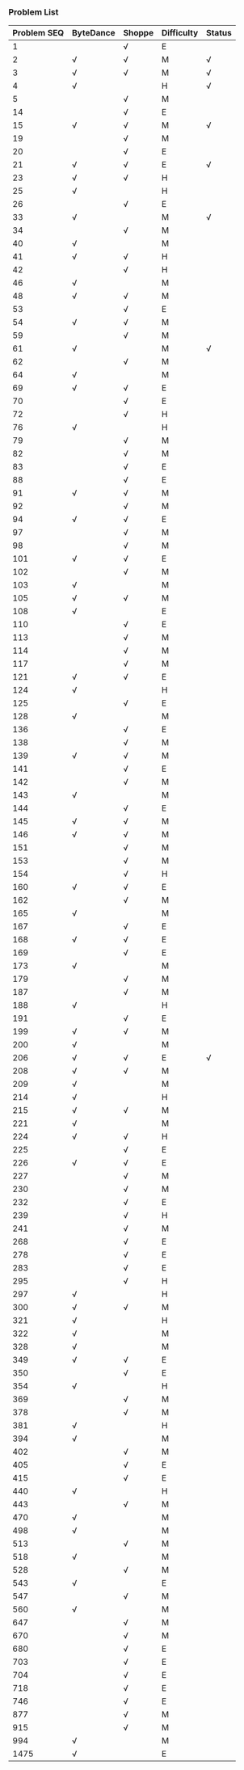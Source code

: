 ### Problem List
| Problem SEQ | ByteDance   | Shoppe      | Difficulty  | Status      |
| ----------- | ----------- | ----------- | ----------- | ----------- |
| 1           |             | √           | E           |             |
| 2           | √           | √           | M           | √           |
| 3           | √           | √           | M           | √           |
| 4           | √           |             | H           | √           |
| 5           |             | √           | M           |             |
| 14          |             | √           | E           |             |
| 15          | √           | √           | M           | √           |
| 19          |             | √           | M           |             |
| 20          |             | √           | E           |             |
| 21          | √           | √           | E           | √           |
| 23          | √           | √           | H           |             |
| 25          | √           |             | H           |             |
| 26          |             | √           | E           |             |
| 33          | √           |             | M           | √           |
| 34          |             | √           | M           |             |
| 40          | √           |             | M           |             |
| 41          | √           | √           | H           |             |
| 42          |             | √           | H           |             |
| 46          | √           |             | M           |             |
| 48          | √           | √           | M           |             |
| 53          |             | √           | E           |             |
| 54          | √           | √           | M           |             |
| 59          |             | √           | M           |             |
| 61          | √           |             | M           | √           |
| 62          |             | √           | M           |             |
| 64          | √           |             | M           |             |
| 69          | √           | √           | E           |             |
| 70          |             | √           | E           |             |
| 72          |             | √           | H           |             |
| 76          | √           |             | H           |             |
| 79          |             | √           | M           |             |
| 82          |             | √           | M           |             |
| 83          |             | √           | E           |             |
| 88          |             | √           | E           |             |
| 91          | √           | √           | M           |             |
| 92          |             | √           | M           |             |
| 94          | √           | √           | E           |             |
| 97          |             | √           | M           |             |
| 98          |             | √           | M           |             |
| 101         | √           | √           | E           |             |
| 102         |             | √           | M           |             |
| 103         | √           |             | M           |             |
| 105         | √           | √           | M           |             |
| 108         | √           |             | E           |             |
| 110         |             | √           | E           |             |
| 113         |             | √           | M           |             |
| 114         |             | √           | M           |             |
| 117         |             | √           | M           |             |
| 121         | √           | √           | E           |             |
| 124         | √           |             | H           |             |
| 125         |             | √           | E           |             |
| 128         | √           |             | M           |             |
| 136         |             | √           | E           |             |
| 138         |             | √           | M           |             |
| 139         | √           | √           | M           |             |
| 141         |             | √           | E           |             |
| 142         |             | √           | M           |             |
| 143         | √           |             | M           |             |
| 144         |             | √           | E           |             |
| 145         | √           | √           | M           |             |
| 146         | √           | √           | M           |             |
| 151         |             | √           | M           |             |
| 153         |             | √           | M           |             |
| 154         |             | √           | H           |             |
| 160         | √           | √           | E           |             |
| 162         |             | √           | M           |             |
| 165         | √           |             | M           |             |
| 167         |             | √           | E           |             |
| 168         | √           | √           | E           |             |
| 169         |             | √           | E           |             |
| 173         | √           |             | M           |             |
| 179         |             | √           | M           |             |
| 187         |             | √           | M           |             |
| 188         | √           |             | H           |             |
| 191         |             | √           | E           |             |
| 199         | √           | √           | M           |             |
| 200         | √           |             | M           |             |
| 206         | √           | √           | E           | √           |
| 208         | √           | √           | M           |             |
| 209         | √           |             | M           |             |
| 214         | √           |             | H           |             |
| 215         | √           | √           | M           |             |
| 221         | √           |             | M           |             |
| 224         | √           | √           | H           |             |
| 225         |             | √           | E           |             |
| 226         | √           | √           | E           |             |
| 227         |             | √           | M           |             |
| 230         |             | √           | M           |             |
| 232         |             | √           | E           |             |
| 239         |             | √           | H           |             |
| 241         |             | √           | M           |             |
| 268         |             | √           | E           |             |
| 278         |             | √           | E           |             |
| 283         |             | √           | E           |             |
| 295         |             | √           | H           |             |
| 297         | √           |             | H           |             |
| 300         | √           | √           | M           |             |
| 321         | √           |             | H           |             |
| 322         | √           |             | M           |             |
| 328         | √           |             | M           |             |
| 349         | √           | √           | E           |             |
| 350         |             | √           | E           |             |
| 354         | √           |             | H           |             |
| 369         |             | √           | M           |             |
| 378         |             | √           | M           |             |
| 381         | √           |             | H           |             |
| 394         | √           |             | M           |             |
| 402         |             | √           | M           |             |
| 405         |             | √           | E           |             |
| 415         |             | √           | E           |             |
| 440         | √           |             | H           |             |
| 443         |             | √           | M           |             |
| 470         | √           |             | M           |             |
| 498         | √           |             | M           |             |
| 513         |             | √           | M           |             |
| 518         | √           |             | M           |             |
| 528         |             | √           | M           |             |
| 543         | √           |             | E           |             |
| 547         |             | √           | M           |             |
| 560         | √           |             | M           |             |
| 647         |             | √           | M           |             |
| 670         |             | √           | M           |             |
| 680         |             | √           | E           |             |
| 703         |             | √           | E           |             |
| 704         |             | √           | E           |             |
| 718         |             | √           | E           |             |
| 746         |             | √           | E           |             |
| 877         |             | √           | M           |             |
| 915         |             | √           | M           |             |
| 994         | √           |             | M           |             |
| 1475        | √           |             | E           |             |
